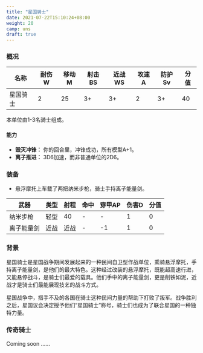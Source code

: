 ```yaml
---
title: "星国骑士"
date: 2021-07-22T15:10:24+08:00
weight: 20
camp: uns
draft: true
---
```


### 概况

| 名称     | 耐伤W | 移动M | 射击BS | 近战WS | 攻速A | 防护Sv | 分值 |
| -------- | ----- | ----- | ------ | ------ | ----- | ------ | ---- |
| 星国骑士 | 2     | 25    | 3+     | 3+     | 2     | 3+     | 40   |

本单位由1-3名骑士组成。

#### 能力

- **毁灭冲锋：** 你的回合里，冲锋成功，所有模型A+1。
- **离子推进：** 3D6加速，而非普通单位的2D6。

### 装备

- 悬浮摩托上车载了两把纳米步枪，骑士手持离子能量剑。

| 武器       | 类型 | 射程 | 命中 | 穿甲AP | 伤害D | 分值 |
| ---------- | ---- | ---- | ---- | ------ | ----- | ---- |
| 纳米步枪   | 轻型 | 40   | -    | -      | 1     | 0    |
| 离子能量剑 | 近战 | 近战 | -    | -1     | 1     | 0    |

### 背景

星国骑士是星国战争期间发展起来的一种民间自卫型作战单位，乘骑悬浮摩托，手持离子能量剑，是他们的最大特色。这种经过改装的悬浮摩托，既能超高速行进，又能悬停战斗，是骑士们最爱的载具。他们手中的离子能量剑，更是削铁如泥，近战才是骑士们最能展现技艺的战斗方式。

星国战争中，措手不及的各国在骑士这种民间力量的帮助下打败了叛军。战争胜利之后，星国议会决定授予他们“星国骑士”称号，骑士们也成为了联合星国的一种独特力量。

### 传奇骑士

Coming soon ……
